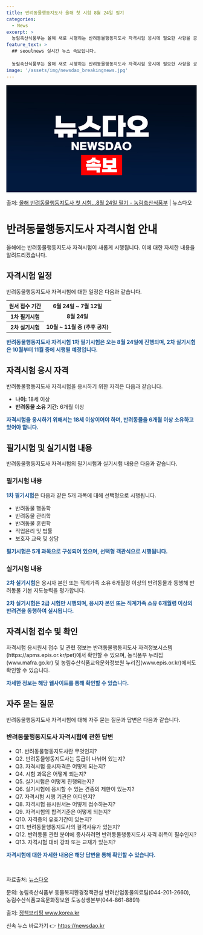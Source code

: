 ```yaml
---
title: 반려동물행동지도사 올해 첫 시험 8월 24일 필기
categories:
  - News
excerpt: >
  농림축산식품부는 올해 새로 시행하는 반려동물행동지도사 자격시험 응시에 필요한 사항을 공고하고,제1회 필기시험…
feature_text: >
  ## seoulnews 실시간 뉴스 속보입니다.

  농림축산식품부는 올해 새로 시행하는 반려동물행동지도사 자격시험 응시에 필요한 사항을 공고하고,제1회 필기시험…
image: '/assets/img/newsdao_breakingnews.jpg'
---
```


![뉴스다오 속보](/assets/img/newsdao_breakingnews.jpg)

<p>출처: <a href="https://newsdao.kr/3920" rel="dofollow">올해 반려동물행동지도사 첫 시험…8월 24일 필기 - 농림축산식품부</a> | 뉴스다오</p>

<h1>반려동물행동지도사 자격시험 안내</h1>

<p data-ke-size="size16">올해에는 반려동물행동지도사 자격시험이 새롭게 시행됩니다. 이에 대한 자세한 내용을 알려드리겠습니다.</p>

<h2 data-ke-size="size24">자격시험 일정</h2>

<p>반려동물행동지도사 자격시험에 대한 일정은 다음과 같습니다.</p>

<table>
	<tr>
		<th>원서 접수 기간</th>
		<td style="text-align: center; height: 17px;"><b>6월 24일 ~ 7월 12일</b></td>
	</tr>
	<tr>
		<th>1차 필기시험</th>
		<td style="text-align: center; height: 17px;"><b>8월 24일</b></td>
	</tr>
	<tr>
		<th>2차 실기시험</th>
		<td style="text-align: center; height: 17px;"><b>10월 ~ 11월 중 (추후 공지)</b></td>
	</tr>
</table>

<p><b><span style="color: #1a5490;">반려동물행동지도사 자격시험 1차 필기시험은 오는 8월 24일에 진행되며, 2차 실기시험은 10월부터 11월 중에 시행될 예정입니다.</span></b></p>

<h2 data-ke-size="size24">자격시험 응시 자격</h2>

<p>반려동물행동지도사 자격시험을 응시하기 위한 자격은 다음과 같습니다.</p>

<ul>
	<li><b>나이:</b> 18세 이상</li>
	<li><b>반려동물 소유 기간:</b> 6개월 이상</li>
</ul>

<p><b><span style="color: #1a5490;">자격시험을 응시하기 위해서는 18세 이상이어야 하며, 반려동물을 6개월 이상 소유하고 있어야 합니다.</span></b></p>

<h2 data-ke-size="size24">필기시험 및 실기시험 내용</h2>

<p>반려동물행동지도사 자격시험의 필기시험과 실기시험 내용은 다음과 같습니다.</p>

<h3>필기시험 내용</h3>

<p><b><span style="color: #1a5490;">1차 필기시험</span></b>은 다음과 같은 5개 과목에 대해 선택형으로 시행됩니다.</p>

<ul>
	<li>반려동물 행동학</li>
	<li>반려동물 관리학</li>
	<li>반려동물 훈련학</li>
	<li>직업윤리 및 법률</li>
	<li>보호자 교육 및 상담</li>
</ul>

<p><b><span style="color: #1a5490;">필기시험은 5개 과목으로 구성되어 있으며, 선택형 객관식으로 시행됩니다.</span></b></p>

<h3>실기시험 내용</h3>

<p><b><span style="color: #1a5490;">2차 실기시험</span></b>은 응시자 본인 또는 직계가족 소유 6개월령 이상의 반려동물과 동행해 반려동물 기본 지도능력을 평가합니다.</p>

<p><b><span style="color: #1a5490;">2차 실기시험은 2급 시험만 시행되며, 응시자 본인 또는 직계가족 소유 6개월령 이상의 반려견을 동행하여 실시됩니다.</span></b></p>

<h2 data-ke-size="size24">자격시험 접수 및 확인</h2>

<p>자격시험 응시원서 접수 및 관련 정보는 반려동물행동지도사 자격정보시스템(https://apms.epis.or.kr/pet)에서 확인할 수 있으며, 농식품부 누리집(www.mafra.go.kr) 및 농림수산식품교육문화정보원 누리집(www.epis.or.kr)에서도 확인할 수 있습니다.</p>

<p><b><span style="color: #1a5490;">자세한 정보는 해당 웹사이트를 통해 확인할 수 있습니다.</span></b></p>

<h2 data-ke-size="size24">자주 묻는 질문</h2>

<p>반려동물행동지도사 자격시험에 대해 자주 묻는 질문과 답변은 다음과 같습니다.</p>

<h3>반려동물행동지도사 자격시험에 관한 답변</h3>

<ul>
	<li>Q1. 반려동물행동지도사란 무엇인지?</li>
	<li>Q2. 반려동물행동지도사는 등급이 나뉘어 있는지?</li>
	<li>Q3. 자격시험 응시자격은 어떻게 되는지?</li>
	<li>Q4. 시험 과목은 어떻게 되는지?</li>
	<li>Q5. 실기시험은 어떻게 진행되는지?</li>
	<li>Q6. 실기시험에 응시할 수 있는 견종의 제한이 있는지?</li>
	<li>Q7. 자격시험 시행 기관은 어디인지?</li>
	<li>Q8. 자격시험 응시원서는 어떻게 접수하는지?</li>
	<li>Q9. 자격시험의 합격기준은 어떻게 되는지?</li>
	<li>Q10. 자격증의 유효기간이 있는지?</li>
	<li>Q11. 반려동물행동지도사의 결격사유가 있는지?</li>
	<li>Q12. 반려동물 관련 분야에 종사하려면 반려동물행동지도사 자격 취득이 필수인지?</li>
	<li>Q13. 자격시험 대비 강좌 또는 교재가 있는지?</li>
</ul>

<p><b><span style="color: #1a5490;">자격시험에 대한 자세한 내용은 해당 답변을 통해 확인할 수 있습니다.</span></b></p>

<p data-ke-size="size16">&nbsp;</p>

<p>자료출처: <a href="https://newsdao.kr/3920">뉴스다오</a></p>
<p>문의: 농림축산식품부 동물복지환경정책관실 반려산업동물의료팀(044-201-2660), 농림수산식품교육문화정보원 도농상생본부(044-861-8891)</p>
<p>출처: <a href="https://www.korea.kr/">정책브리핑 www.korea.kr</a></p> 

신속 뉴스 바로가기 👉 <a href="https://newsdao.kr" rel="dofollow">https://newsdao.kr</a>


